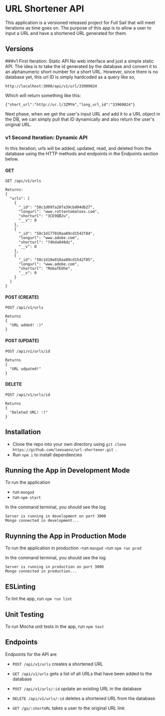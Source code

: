 # URL Shortener API

This application is a versioned released project for Full Sail that will meet iterations as time goes on.  The purpose of this app is to allow a user to input a URL and have a shortened URL generated for them.

## Versions

###v1 First Iteration: Static API
No web interface and just a simple static API.  The idea is to take the id generated by the database and convert it to an alphanumeric short number for a short URL.  However, since there is no database yet, this url ID is simply hardcoded as a query like so,

```
http://localhost:3000/api/v1/url/33909024
```

Which will return something like this:
```
{"short_url":"http://ur.l/3ZMYm","long_url_id":"33909024"}
```

Next phase, when we get the user's input URL and add it to a URL object in the DB, we can simply pull that ID dynamically and also return the user's original URL.

### v1 Second Iteration: Dynamic API
In this iteration, urls will be added, updated, read, and deleted from the database using the HTTP methods and endpoints in the Endpoints section below.

#### GET
```
GET /api/v1/urls
```
```
Returns:
{
  "urls": [
    {
      "_id": "58c1d09fa28fa39cbd04db27",
      "longurl": "www.rottentomatoes.com",
      "shorturl": "3CE9QB2u",
      "__v": 0
    },
    {
      "_id": "58c1d177010aa89cd1542f84",
      "longurl": "www.adobe.com",
      "shorturl": "74kda048dz",
      "__v": 0
    },
    {
      "_id": "58c1d18e010aa89cd1542f85",
      "longurl": "www.adobe.com",
      "shorturl": "MobafEUhe",
      "__v": 0
    }
  ]
}
```

#### POST (CREATE)
```
POST /api/v1/urls
```
```
Returns
{
  "URL added! :)"
}

```

#### POST (UPDATE)
```
POST /api/v1/urls/id
```
```
Returns
{
  "URL udpated!"
}

```

#### DELETE
```
POST /api/v1/urls/id
```
```
Returns
{
  "Deleted URL! :)"
}
```

## Installation

- Clone the repo into your own directory using `git clone https://github.com/leesaenz/url-shortener.git
`.
- Run `npm i` to install dependencies

## Running the App in Development Mode

To run the application

- run `mongod`
- run `npm start`

In the command terminal, you should see the log

```
Server is running in development on port 3000
Mongo connected in development...
```

## Ruynning the App in Production Mode

To run the application in production
-run `mongod`
-run `npm run prod`

In the command terminal, you should see the log

```
Server is running in production on port 3000
Mongo connected in production...
```

## ESLinting

To lint the app, run `npm run lint`

## Unit Testing

To run Mocha unit tests in the app, run `npm test`

## Endpoints

Endpoints for the API are

- `POST /api/v1/urls` creates a shortened URL

- `GET /api/v1/urls` gets a list of all URLs that have been added to the database 

- `POST /api/v1/urls/:id` update an existing URL in the database

- `DELETE /api/v1/urls/:id` deletes a shortened URL from the database

- `GET /go/:shortURL` takes a user to the original URL link